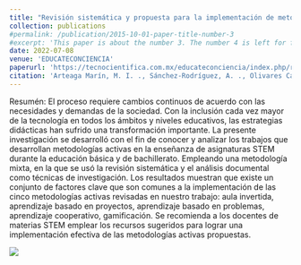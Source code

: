 ```yaml
---
title: "Revisión sistemática y propuesta para la implementación de metodologías activas en la educación STEM"
collection: publications
#permalink: /publication/2015-10-01-paper-title-number-3
#excerpt: 'This paper is about the number 3. The number 4 is left for future work.'
date: 2022-07-08
venue: 'EDUCATECONCIENCIA'
paperurl: 'https://tecnocientifica.com.mx/educateconciencia/index.php/revistaeducate/article/view/533'
citation: 'Arteaga Marín, M. I. ., Sánchez-Rodríguez, A. ., Olivares Carrillo, P., & Maurandi López, A. (2022). Revisión sistemática y propuesta para la implementación de metodologías activas en la educación STEM. EDUCATECONCIENCIA, 30(36), 35–76. Recuperado a partir de https://tecnocientifica.com.mx/educateconciencia/index.php/revistaeducate/article/view/533'
---
```



Resumén: El proceso requiere cambios continuos de acuerdo con las necesidades y demandas de la sociedad. Con la inclusión cada vez mayor de la tecnología en todos los ámbitos y niveles educativos, las estrategias didácticas han sufrido una transformación importante. La presente investigación se desarrolló con el fin de conocer y analizar los trabajos que desarrollan metodologías activas en la enseñanza de asignaturas STEM durante la educación básica y de bachillerato. Empleando una metodología mixta, en la que se usó la revisión sistemática y el análisis documental como técnicas de investigación. Los resultados muestran que existe un conjunto de factores clave que son comunes a la implementación de las cinco metodologías activas revisadas en nuestro trabajo: aula invertida, aprendizaje basado en proyectos, aprendizaje basado en problemas, aprendizaje cooperativo, gamificación. Se recomienda a los docentes de materias STEM emplear los recursos sugeridos para lograr una implementación efectiva de las metodologías activas propuestas.

![](https://amaurandi.github.io/files/educateconciencia22.png)






